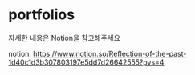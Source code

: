 # portfolios
자세한 내용은 Notion을 참고해주세요

notion: https://www.notion.so/Reflection-of-the-past-1d40c1d3b307803197e5dd7d26642555?pvs=4